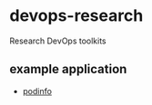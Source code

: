 # devops-research
Research DevOps toolkits

## example application

- [podinfo](https://github.com/stefanprodan/podinfo)